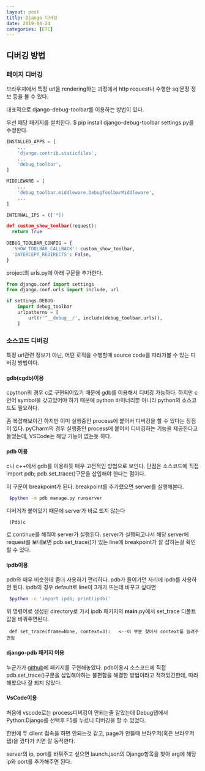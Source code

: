```yaml
---
layout: post
title: Django 디버깅
date: 2019-04-24
categories: [ETC]
---
```


## 디버깅 방법
### 페이지 디버깅
브라우져에서 특정 url을 rendering하는 과정에서 http request나 수행한 sql문장 정보 등을 볼 수 있다.

대표적으로 django-debug-toolbar를 이용하는 방법이 있다. 

우선 패당 패키지를 설치한다.
$ pip install django-debug-toolbar
settings.py를 수정한다.
```python
INSTALLED_APPS = [
    ...
    'django.contrib.staticfiles',
    ...
    'debug_toolbar',
]

MIDDLEWARE = [
    ...
    'debug_toolbar.middleware.DebugToolbarMiddleware',
    ...
]

INTERNAL_IPS = (['*])

def custom_show_toolbar(request):
  return True
  
DEBUG_TOOLBAR_CONFIG = {
  'SHOW_TOOLBAR_CALLBACK': custom_show_toolbar,
  'INTERCEPT_REDIRECTS': False,
}
```
project의 urls.py에 아래 구문을 추가한다.
```python
from django.conf import settings
from django.conf.urls import include, url

if settings.DEBUG:
    import debug_toolbar
    urlpatterns = [
        url(r'^__debug__/', include(debug_toolbar.urls)),
    ]
```
### 소스코드 디버깅
특정 url관련 정보가 아닌, 어떤 로직을 수행할때 source code를 따라가볼 수 있는 디버깅 방법이다.

#### gdb(cgdb)이용
cpython의 경우 c로 구현되어있기 때문에 gdb를 이용해서 디버깅 가능하다. 하지만 c언어 symbol을 갖고있어야 하기 때문에 
python 바이너리뿐 아니라 python의 소스코드도 필요하다. 

좀 복잡해보이긴 하지만 이미 실행중인 process에 붙어서 디버깅을 할 수 있다는 장점이 있다.
pyCharm의 경우 실행중인 process에 붙어서 디버깅하는 기능을 제공한다고 들었는데, VSCode는 해당 기능이 없는듯 하다.

#### pdb 이용
c나 c++에서 gdb를 이용하듯 매우 고전적인 방법으로 보인다. 단점은 소스코드에 직접 import pdb; pdb.set_trace()구문을 삽입해야 한다는 점이다. 

이 구문이 breakpoint가 된다. breakpoint를 추가했으면 server를 실행해본다.
```bash
 $python -m pdb manage.py runserver
 ```
디버거가 붙어있기 때문에 server가 바로 뜨지 않는다 
```pdb
 (Pdb)c
 ```
로 continue를 해줘야 server가 실행된다. server가 실행되고나서 해당 server에 request를 보내보면 pdb.set_trace()가 있는 line에 breakpoint가 잘 잡히는걸
확인할 수 있다.
 
#### ipdb이용
pdb와 매우 비슷한데 좀더 사용하기 편리하다. pdb가 들어가던 자리에 ipdb를 사용하면 된다. ipdb의 경우 default로 line이 3개가 뜨는데 바꾸고 싶다면
```bash
 $python -c 'import ipdb; print(ipdb)' 
 ```
위 명령어로 생성된 directory로 가서 ipdb 패키지의 __main__.py에서 set_trace 디폴트값을 바꿔주면된다.
```vim
 def set_trace(frame=None, context=3):   <--이 부분 찾아서 context를 늘려주면됨
 ```
#### django-pdb 패키지 이용
누군가가 [github](https://github.com/HassenPy/django-pdb)에 패키지를 구현해놓았다. pdb이용시 소스코드에 직접 pdb.set_trace()구문을 삽입해야하는 불편함을 해결한 방법이라고 적혀있긴한데, 따라해봤으나 잘 되지 않았다.

#### VsCode이용
처음에 vscode로는 process디버깅이 안되는줄 알았는데 Debug탭에서 Python:Django를 선택후 F5를 누르니 디버깅을 할 수 있었다. 

한번에 두 client 접속을 하면 안되는것 같고, page가 안뜰때 브라우저(혹은 브라우저탭)을 껐다가 키면 잘 동작한다. 

server의 ip, port를 바꿔주고 싶으면 launch.json의 Django항목을 찾아 arg에 해당 ip와 port를 추가해주면 된다.
